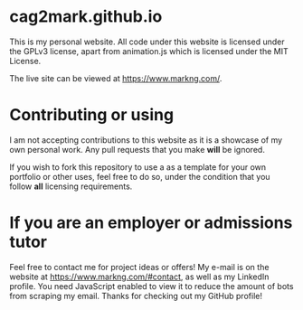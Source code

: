 # cag2mark.github.io

This is my personal website. All code under this website is licensed under the GPLv3 license, apart from animation.js which is licensed under the MIT License.

The live site can be viewed at https://www.markng.com/.

# Contributing or using

I am not accepting contributions to this website as it is a showcase of my own personal work. Any pull requests that you make **will** be ignored.

If you wish to fork this repository to use a as a template for your own portfolio or other uses, feel free to do so, under the condition that you follow **all** licensing requirements.

# If you are an employer or admissions tutor

Feel free to contact me for project ideas or offers! My e-mail is on the website at https://www.markng.com/#contact, as well as my LinkedIn profile. You need JavaScript enabled to view it to reduce the amount of bots from scraping my email. Thanks for checking out my GitHub profile!
